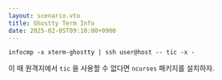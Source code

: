 ```yaml
---
layout: scenario.vto
title: Ghostty Term Info
date: 2025-02-05T09:10:00+0900
---
```


```bash{gist}
infocmp -x xterm-ghostty | ssh user@host -- tic -x -
```

이 때 원격지에서 `tic` 을 사용할 수 없다면 `ncurses` 패키지를 설치하자.
